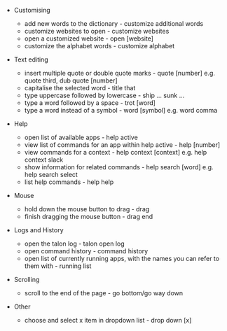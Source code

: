 - Customising

  - add new words to the dictionary - customize additional words
  - customize websites to open - customize websites
  - open a customized website - open \[website\]
  - customize the alphabet words - customize alphabet

- Text editing

  - insert multiple quote or double quote marks - quote [number] e.g. quote third, dub quote [number]
  - capitalise the selected word - title that
  - type uppercase followed by lowercase - ship ... sunk ...
  - type a word followed by a space - trot [word]
  - type a word instead of a symbol - word [symbol] e.g. word comma

- Help

  - open list of available apps - help active
  - view list of commands for an app within help active - help [number]
  - view commands for a context - help context [context] e.g. help context slack
  - show information for related commands - help search \[word\] e.g. help search select
  - list help commands - help help

- Mouse

  - hold down the mouse button to drag - drag
  - finish dragging the mouse button - drag end

- Logs and History

  - open the talon log - talon open log
  - open command history - command history
  - open list of currently running apps, with the names you can refer to them with - running list
  
- Scrolling

  - scroll to the end of the page - go bottom/go way down

- Other
  - choose and select x item in dropdown list - drop down \[x\]
